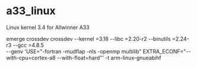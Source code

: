 a33_linux
=========

Linux kernel 3.4 for Allwinner A33

emerge crossdev
crossdev --kernel =3.18 --libc =2.20-r2 --binutils =2.24-r3 --gcc =4.8.5 \
         --genv 'USE="-fortran -mudflap -nls -openmp multilib" EXTRA_ECONF="--with-cpu=cortex-a8 --with-float=hard"' -t arm-linux-gnueabihf
